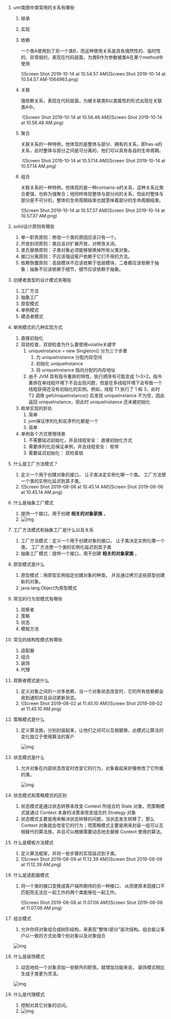 1. uml类图中类常用的关系有哪些

   1. 继承

   2. 实现

   3. 依赖

      一个类A使用到了另一个类B，而这种使用关系是具有偶然性的、临时性的、非常弱的，表现在代码层面，为类B作为参数被类A在某个method中使用

      ![Screen Shot 2019-10-14 at 10.54.57 AM](Screen Shot 2019-10-14 at 10.54.57 AM-1064963.png)

   4. 关联

      强依赖关系，表现在代码层面，为被关联类B以类属性的形式出现在关联类A中。

      ​	![Screen Shot 2019-10-14 at 10.56.48 AM](Screen Shot 2019-10-14 at 10.56.48 AM.png)

   5. 聚合

      关联关系的一种特例，他体现的是整体与部分、拥有的关系，即has-a的关系，此时整体与部分之间是可分离的，他们可以具有各自的生命周期。

      ​	![Screen Shot 2019-10-14 at 10.57.14 AM](Screen Shot 2019-10-14 at 10.57.14 AM.png)

   6. 组合

      关联关系的一种特例，他体现的是一种contains-a的关系，这种关系比聚合更强，也称为强聚合；他同样体现整体与部分间的关系，但此时整体与部分是不可分的，整体的生命周期结束也就意味着部分的生命周期结束。

      ![Screen Shot 2019-10-14 at 10.57.37 AM](Screen Shot 2019-10-14 at 10.57.37 AM.png)

2. solid设计原则有哪些

   1. 单一职责原则：修改一个类的原因应该只有一个。
   2. 开放封闭原则：类应该对扩展开放，对修改关闭。
   3. 里氏替换原则：子类对象必须能够替换掉所有父类对象。
   4. 接口分离原则：不应该强迫客户依赖于它们不用的方法。
   5. 依赖倒置原则：高层模块不应该依赖于低层模块，二者都应该依赖于抽象；抽象不应该依赖于细节，细节应该依赖于抽象。

3. 创建者类型的设计模式有哪些

   1. 工厂方法
   2. 抽象工厂
   3. 原型模式
   4. 单例模式
   5. 建造者模式

4. 单例模式的几种实现方式

   1. 直接初始化
   2. 双锁检查，双锁检查为什么要使用volatile关键字
      1. uniqueInstance = new Singleton() 分为三个步骤
         1. 为 uniqueInstance 分配内存空间
         2. 初始化 uniqueInstance
         3. 将 uniqueInstance 指向分配的内存地址
      2. 由于 JVM 具有指令重排的特性，执行顺序有可能变成 1>3>2。指令重排在单线程环境下不会出现问题，但是在多线程环境下会导致一个线程获得还没有初始化的实例。例如，线程 T1 执行了 1 和 3，此时 T2 调用 getUniqueInstance() 后发现 uniqueInstance 不为空，因此返回 uniqueInstance，但此时 uniqueInstance 还未被初始化
   3. 枚举实现的好处
      1. 简单
      2. jvm保证序列化和反序列化都是一个
      3. 简单
   4. 单例各个方式使用场景
      1. 不需要延迟初始化，并且线程安全： 直接初始化方式
      2. 需要序列化后保证单例，并且线程安全： 枚举
      3. 需要延迟初始化： 双检查锁

5. 什么是工厂方法模式？

   1. 定义一个用于创建对象的接口， 让子类决定实例化哪一个类。 工厂方法使一个类的实例化延迟到其子类。
   2.  ![Screen Shot 2019-08-06 at 10.45.14 AM](Screen Shot 2019-08-06 at 10.45.14 AM.png)

6. 什么是抽象工厂模式

   1. 提供一个接口，用于创建 **相关的对象家族** 。
   2. ![img](e2190c36-8b27-4690-bde5-9911020a1294.png)

7. 工厂方法模式和抽象工厂是什么以及关系

   1. 工厂方法模式：定义一个用于创建对象的接口， 让子类决定实例化哪一个类。 工厂方法使一个类的实例化延迟到其子类
   2. 抽象工厂模式：提供一个接口，用于创建 **相关的对象家族** 。

8. 原型模式是什么

   1. 原型模式：用原型实例指定创建对象的种类， 并且通过拷贝这些原型创建新的对象。
   2. java.lang.Object为原型模式

9. 常见的行为型模式有哪些

   1. 观察者
   2. 策略
   3. 状态
   4. 模板方法

10. 常见的结构性模式有哪些

    1. 适配器
    2. 组合
    3. 装饰
    4. 代理

11. 观察者模式是什么

    1. 定义对象之间的一对多依赖，当一个对象状态改变时，它的所有依赖都会收到通知并且自动更新状态。
    2. ![Screen Shot 2019-08-02 at 11.45.10 AM](Screen Shot 2019-08-02 at 11.45.10 AM.png)

12. 策略模式是什么

    1. 定义算法族，分别封装起来，让他们之间可以互相替换，此模式让算法的变化独立于使用算法的客户

       ![img](cd1be8c2-755a-4a66-ad92-2e30f8f47922.png)

13. 状态模式是什么

    1. 允许对象在内部状态改变时改变它的行为，对象看起来好像修改了它所属的类。

       ![img](79df886f-fdc3-4020-a07f-c991bb58e0d8.png)

14. 状态模式和策略模式的区别

    1. 状态模式是通过状态转移来改变 Context 所组合的 State 对象，而策略模式是通过 Context 本身的决策来改变组合的 Strategy 对象
    2. 状态模式主要是用来解决状态转移的问题，当状态发生转移了，那么 Context 对象就会改变它的行为；而策略模式主要是用来封装一组可以互相替代的算法族，并且可以根据需要动态地去替换 Context 使用的算法。

15. 什么是模板方法模式

    1. 定义算法框架，并将一些步骤的实现延迟到子类。
    2. ![Screen Shot 2019-08-09 at 11.12.39 AM](Screen Shot 2019-08-09 at 11.12.39 AM.png)

16. 什么是适配器模式

    1. 将一个类的接口变换成客户端所期待的另一种接口， 从而使原本因接口不匹配而无法在一起工作的两个类能够在一起工作。

       ![Screen Shot 2019-08-08 at 11.07.06 AM](Screen Shot 2019-08-08 at 11.07.06 AM.png)

17. 组合模式

    1. 允许你将对象组合成树形结构，来表现"整体/部分"层次结构。组合能让客户以一致的方式处理个别对象以及对象组合

    ![img](2b8bfd57-b4d1-4a75-bfb0-bcf1fba4014a.png)

18. 什么是装饰模式

    1. 动态地给一个对象添加一些额外的职责。就增加功能来说， 装饰模式相比生成子类更为灵活。

    ![img](6b833bc2-517a-4270-8a5e-0a5f6df8cd96.png)

19. 什么是代理模式

    1. 控制对其它对象的访问。
    2. ![img](9b679ff5-94c6-48a7-b9b7-2ea868e828ed.png)